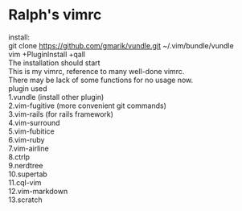 # Ralph's vimrc
 install:  
 	git clone https://github.com/gmarik/vundle.git ~/.vim/bundle/vundle  
	vim +PluginInstall +qall  
	The installation should start  
 This is my vimrc, reference to many well-done vimrc.  
 There may be lack of some functions for no usage now.  
 plugin used  
 1.vundle (install other plugin)  
 2.vim-fugitive (more convenient git commands)  
 3.vim-rails (for rails framework)  
 4.vim-surround  
 5.vim-fubitice  
 6.vim-ruby  
 7.vim-airline  
 8.ctrlp  
 9.nerdtree  
 10.supertab  
 11.cql-vim  
 12.vim-markdown  
 13.scratch  
